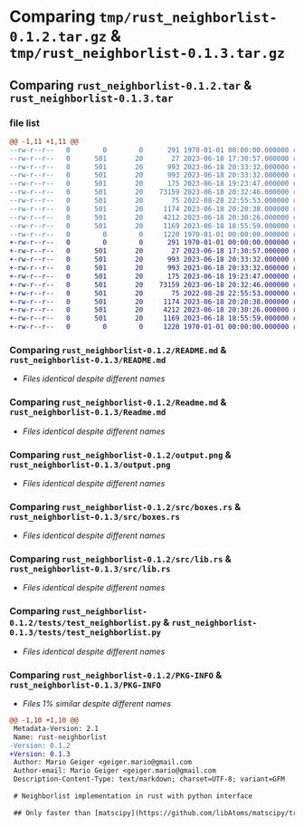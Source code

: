 # Comparing `tmp/rust_neighborlist-0.1.2.tar.gz` & `tmp/rust_neighborlist-0.1.3.tar.gz`

## Comparing `rust_neighborlist-0.1.2.tar` & `rust_neighborlist-0.1.3.tar`

### file list

```diff
@@ -1,11 +1,11 @@
--rw-r--r--   0        0        0      291 1970-01-01 00:00:00.000000 rust_neighborlist-0.1.2/Cargo.toml
--rw-r--r--   0      501       20       27 2023-06-18 17:30:57.000000 rust_neighborlist-0.1.2/.gitignore
--rw-r--r--   0      501       20      993 2023-06-18 20:33:32.000000 rust_neighborlist-0.1.2/README.md
--rw-r--r--   0      501       20      993 2023-06-18 20:33:32.000000 rust_neighborlist-0.1.2/Readme.md
--rw-r--r--   0      501       20      175 2023-06-18 19:23:47.000000 rust_neighborlist-0.1.2/noxfile.py
--rw-r--r--   0      501       20    73159 2023-06-18 20:32:46.000000 rust_neighborlist-0.1.2/output.png
--rw-r--r--   0      501       20       75 2022-08-28 22:55:53.000000 rust_neighborlist-0.1.2/pyproject.toml
--rw-r--r--   0      501       20     1174 2023-06-18 20:20:38.000000 rust_neighborlist-0.1.2/src/boxes.rs
--rw-r--r--   0      501       20     4212 2023-06-18 20:30:26.000000 rust_neighborlist-0.1.2/src/lib.rs
--rw-r--r--   0      501       20     1169 2023-06-18 18:55:59.000000 rust_neighborlist-0.1.2/tests/test_neighborlist.py
--rw-r--r--   0        0        0     1220 1970-01-01 00:00:00.000000 rust_neighborlist-0.1.2/PKG-INFO
+-rw-r--r--   0        0        0      291 1970-01-01 00:00:00.000000 rust_neighborlist-0.1.3/Cargo.toml
+-rw-r--r--   0      501       20       27 2023-06-18 17:30:57.000000 rust_neighborlist-0.1.3/.gitignore
+-rw-r--r--   0      501       20      993 2023-06-18 20:33:32.000000 rust_neighborlist-0.1.3/README.md
+-rw-r--r--   0      501       20      993 2023-06-18 20:33:32.000000 rust_neighborlist-0.1.3/Readme.md
+-rw-r--r--   0      501       20      175 2023-06-18 19:23:47.000000 rust_neighborlist-0.1.3/noxfile.py
+-rw-r--r--   0      501       20    73159 2023-06-18 20:32:46.000000 rust_neighborlist-0.1.3/output.png
+-rw-r--r--   0      501       20       75 2022-08-28 22:55:53.000000 rust_neighborlist-0.1.3/pyproject.toml
+-rw-r--r--   0      501       20     1174 2023-06-18 20:20:38.000000 rust_neighborlist-0.1.3/src/boxes.rs
+-rw-r--r--   0      501       20     4212 2023-06-18 20:30:26.000000 rust_neighborlist-0.1.3/src/lib.rs
+-rw-r--r--   0      501       20     1169 2023-06-18 18:55:59.000000 rust_neighborlist-0.1.3/tests/test_neighborlist.py
+-rw-r--r--   0        0        0     1220 1970-01-01 00:00:00.000000 rust_neighborlist-0.1.3/PKG-INFO
```

### Comparing `rust_neighborlist-0.1.2/README.md` & `rust_neighborlist-0.1.3/README.md`

 * *Files identical despite different names*

### Comparing `rust_neighborlist-0.1.2/Readme.md` & `rust_neighborlist-0.1.3/Readme.md`

 * *Files identical despite different names*

### Comparing `rust_neighborlist-0.1.2/output.png` & `rust_neighborlist-0.1.3/output.png`

 * *Files identical despite different names*

### Comparing `rust_neighborlist-0.1.2/src/boxes.rs` & `rust_neighborlist-0.1.3/src/boxes.rs`

 * *Files identical despite different names*

### Comparing `rust_neighborlist-0.1.2/src/lib.rs` & `rust_neighborlist-0.1.3/src/lib.rs`

 * *Files identical despite different names*

### Comparing `rust_neighborlist-0.1.2/tests/test_neighborlist.py` & `rust_neighborlist-0.1.3/tests/test_neighborlist.py`

 * *Files identical despite different names*

### Comparing `rust_neighborlist-0.1.2/PKG-INFO` & `rust_neighborlist-0.1.3/PKG-INFO`

 * *Files 1% similar despite different names*

```diff
@@ -1,10 +1,10 @@
 Metadata-Version: 2.1
 Name: rust-neighborlist
-Version: 0.1.2
+Version: 0.1.3
 Author: Mario Geiger <geiger.mario@gmail.com
 Author-email: Mario Geiger <geiger.mario@gmail.com
 Description-Content-Type: text/markdown; charset=UTF-8; variant=GFM
 
 # Neighborlist implementation in rust with python interface
 
 ## Only faster than [matscipy](https://github.com/libAtoms/matscipy/tree/master) in few cases
```


